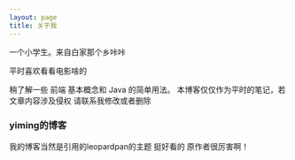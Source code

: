 ```yaml
---
layout: page
title: 关于我 
---
```



<link rel="stylesheet" type="text/css" href="https://blog-static.cnblogs.com/files/lgjbky/waifu.css"/>
    <link rel="stylesheet" type="text/css" href="https://blog-static.cnblogs.com/files/lgjbky/flat-ui.min.css"/>
	<div class="waifu">
        <div class="waifu-tips"></div>
        <canvas id="live2d" width="280" height="250" class="live2d"></canvas>
        <div class="waifu-tool">
            <span class="fui-home"></span>
            <span class="fui-chat"></span>
            <span class="fui-eye"></span>
            <span class="fui-user"></span>
            <span class="fui-photo"></span>
            <span class="fui-info-circle"></span>
            <span class="fui-cross"></span>
        </div>
    </div> 
	
<script src="https://blog-static.cnblogs.com/files/lgjbky/waifu-tips.js"></script>
<script src="https://blog-static.cnblogs.com/files/lgjbky/live2d.js"></script>
<script type="text/javascript">initModel()</script>

一个小学生。来自白家那个乡咔咔
<p>
平时喜欢看看电影啥的
<p>
稍了解一些 前端 基本概念和 Java 的简单用法。    
本博客仅仅作为平时的笔记，若文章内容涉及侵权    
请联系我修改或者删除

<p>

<h3> yiming的博客 </h3>  
<p>

我的博客当然是引用的leopardpan的主题 挺好看的 原作者很厉害啊！




